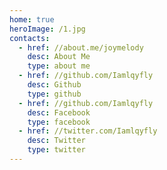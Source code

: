 ```yaml
---
home: true
heroImage: /1.jpg
contacts:
  - href: //about.me/joymelody
    desc: About Me
    type: about me 
  - href: //github.com/Iamlqyfly
    desc: Github
    type: github
  - href: //github.com/Iamlqyfly
    desc: Facebook
    type: facebook
  - href: //twitter.com/Iamlqyfly
    desc: Twitter
    type: twitter
---
```


<!-- 
默认主题配置

 -->
<Contact />